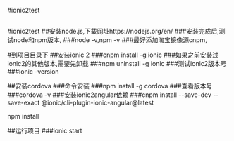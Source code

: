 #ionic2test
##

#ionic2test
##安装node.js,下载网址https://nodejs.org/en/
###安装完成后,测试node和npm版本,
###node -v,npm -v
###最好添加淘宝镜像源cnpm,

#到项目目录下
##安装ionic 2
###cnpm install -g ionic
###如果之前安装过ionic2的其他版本,需要先卸载
###npm uninstall -g ionic
###测试ionic2版本号
###ionic -version

##安装cordova
###命令安装
###npm install -g cordova
###查看版本号
###cordova -v
###安装ionic2angular依赖
###cnpm install --save-dev --save-exact @ionic/cli-plugin-ionic-angular@latest

npm install

##运行项目
###ionic start